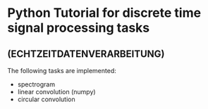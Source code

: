 # Python Tutorial for discrete time signal processing tasks 
## (ECHTZEITDATENVERARBEITUNG)
The following tasks are implemented:
- spectrogram
- linear convolution (numpy)
- circular convolution


